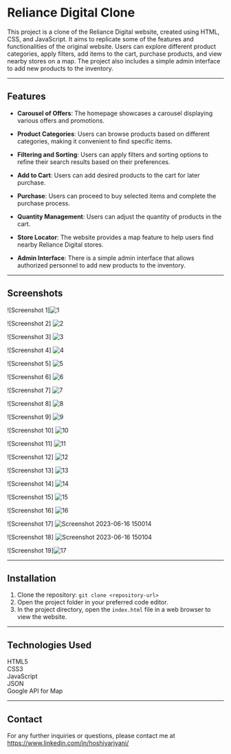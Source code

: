 # Reliance Digital Clone

This project is a clone of the Reliance Digital website, created using HTML, CSS, and JavaScript. It aims to replicate some of the features and functionalities of the original website. Users can explore different product categories, apply filters, add items to the cart, purchase products, and view nearby stores on a map. The project also includes a simple admin interface to add new products to the inventory.

<hr>

## Features

- **Carousel of Offers**: The homepage showcases a carousel displaying various offers and promotions.

- **Product Categories**: Users can browse products based on different categories, making it convenient to find specific items.

- **Filtering and Sorting**: Users can apply filters and sorting options to refine their search results based on their preferences.

- **Add to Cart**: Users can add desired products to the cart for later purchase.

- **Purchase**: Users can proceed to buy selected items and complete the purchase process.

- **Quantity Management**: Users can adjust the quantity of products in the cart.

- **Store Locator**: The website provides a map feature to help users find nearby Reliance Digital stores.

- **Admin Interface**: There is a simple admin interface that allows authorized personnel to add new products to the inventory.

<hr>

## Screenshots

![Screenshot 1]![1](https://github.com/hoshiyarjyani/Reliance-Digital-Clone/assets/110700928/a918b06e-ae49-410d-bc8b-ce4b9a02cc5a)
 

![Screenshot 2] ![2](https://github.com/hoshiyarjyani/Reliance-Digital-Clone/assets/110700928/2667abf8-166d-4ca9-8207-37ab6ca61dd0)
 
![Screenshot 3] ![3](https://github.com/hoshiyarjyani/Reliance-Digital-Clone/assets/110700928/84c8d7c1-6b43-4126-9c76-53fa6a6cf61e)


![Screenshot 4] ![4](https://github.com/hoshiyarjyani/Reliance-Digital-Clone/assets/110700928/c4802782-186a-4b0e-9d07-8eb25e0e64df)


![Screenshot 5] ![5](https://github.com/hoshiyarjyani/Reliance-Digital-Clone/assets/110700928/e53e7b65-2b99-4b33-8191-66b360d5e0f7)


![Screenshot 6] ![6](https://github.com/hoshiyarjyani/Reliance-Digital-Clone/assets/110700928/bec5a39d-b798-4af1-a13d-07d074396627)


![Screenshot 7] ![7](https://github.com/hoshiyarjyani/Reliance-Digital-Clone/assets/110700928/06b45990-8e2b-4fac-bed8-a2211f11c93c)


![Screenshot 8] ![8](https://github.com/hoshiyarjyani/Reliance-Digital-Clone/assets/110700928/a90d6453-5712-48ed-884e-aba1c466cdc3)


![Screenshot 9] ![9](https://github.com/hoshiyarjyani/Reliance-Digital-Clone/assets/110700928/5578ac72-0d0b-49d0-8e43-a8188e2a4e2b)


![Screenshot 10] ![10](https://github.com/hoshiyarjyani/Reliance-Digital-Clone/assets/110700928/26bfc271-8b45-409b-8ed4-6ff1fb9a4c6a)


![Screenshot 11] ![11](https://github.com/hoshiyarjyani/Reliance-Digital-Clone/assets/110700928/d43707aa-a3d6-44ad-9e3e-881a599b4045)

![Screenshot 12] ![12](https://github.com/hoshiyarjyani/Reliance-Digital-Clone/assets/110700928/b2b0c4eb-f017-4903-b233-24e9a00761d2)

![Screenshot 13] ![13](https://github.com/hoshiyarjyani/Reliance-Digital-Clone/assets/110700928/275f1567-2d36-49d0-bf1f-99398c8760d2)

![Screenshot 14] ![14](https://github.com/hoshiyarjyani/Reliance-Digital-Clone/assets/110700928/ef53e539-ed74-49e8-96a3-2ec67d349ede)

![Screenshot 15] ![15](https://github.com/hoshiyarjyani/Reliance-Digital-Clone/assets/110700928/abee965d-92e7-46de-bacb-b5ce22e2e7d5)

![Screenshot 16] ![16](https://github.com/hoshiyarjyani/Reliance-Digital-Clone/assets/110700928/f176178c-ce15-4943-9eb5-1951dfbcdba0)

![Screenshot 17] ![Screenshot 2023-06-16 150014](https://github.com/hoshiyarjyani/Reliance-Digital-Clone/assets/110700928/8ab2f2ce-749d-4be7-90c3-b082c17618f1)

![Screenshot 18] ![Screenshot 2023-06-16 150104](https://github.com/hoshiyarjyani/Reliance-Digital-Clone/assets/110700928/a0530268-4b8c-4eb9-84ce-bd6c30a05297)

![Screenshot 19]![17](https://github.com/hoshiyarjyani/Reliance-Digital-Clone/assets/110700928/c5840b5b-a18b-405a-bf03-ea5db88cf6eb)

<hr>

## Installation

1. Clone the repository: `git clone <repository-url>`
2. Open the project folder in your preferred code editor.
3. In the project directory, open the `index.html` file in a web browser to view the website.

<hr>

## Technologies Used
HTML5 <br>
CSS3 <br>
JavaScript <br>
JSON <br>
Google API for Map <br>

<hr>

## Contact

For any further inquiries or questions, please contact me at https://www.linkedin.com/in/hoshiyarjyani/
